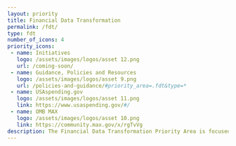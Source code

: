 ```yaml
---
layout: priority
title: Financial Data Transformation
permalink: /fdt/
type: fdt
number_of_icons: 4
priority_icons: 
 - name: Initiatives
   logo: /assets/images/logos/asset 12.png
   url: /coming-soon/
 - name: Guidance, Policies and Resources
   logo: /assets/images/logos/asset 9.png
   url: /policies-and-guidance/#priority_area=.fdt&type=*
 - name: USAspending.gov
   logo: /assets/images/logos/asset 11.png
   link: https://www.usaspending.gov/#/
 - name: OMB MAX
   logo: /assets/images/logos/asset 10.png
   link: https://community.max.gov/x/rgTvVg
description: The Financial Data Transformation Priority Area is focused on building a data-centric environment to promote public trust in financial management, transparency, and accountability of Federal dollars that meets user needs while minimizing reporting burden, and orients the business of government around data.
---
```




